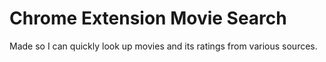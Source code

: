 Chrome Extension Movie Search
=============================

Made so I can quickly look up movies and its ratings from various sources.